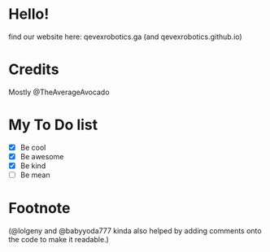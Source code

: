 # Hello! 

find our website here: qevexrobotics.ga (and qevexrobotics.github.io)

# Credits

Mostly @TheAverageAvocado 

# My To Do list

- [x] Be cool
- [x] Be awesome 
- [x] Be kind 
- [ ] Be mean

# Footnote

(@lolgeny and @babyyoda777 kinda also helped by adding comments onto the code to make it readable.)
